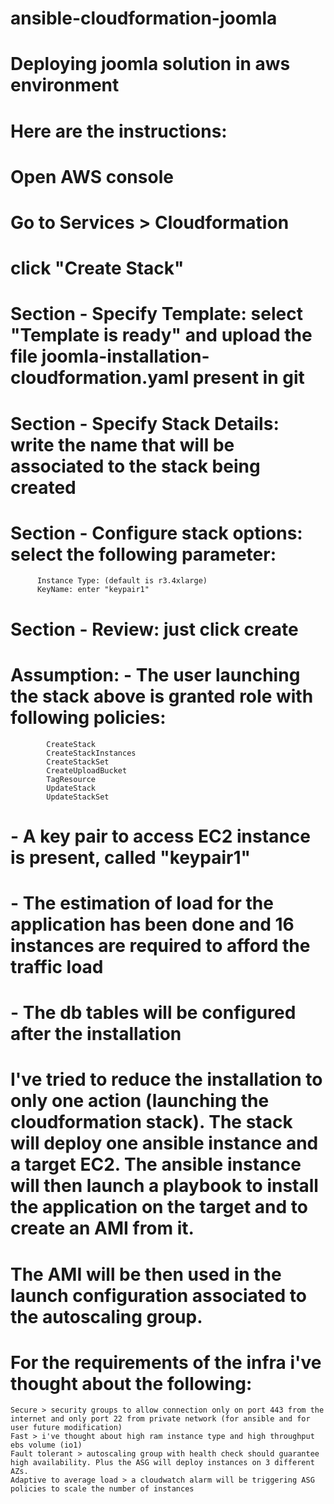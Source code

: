 # ansible-cloudformation-joomla
# Deploying joomla solution in aws environment

# Here are the instructions:

# Open AWS console
# Go to Services > Cloudformation
# click "Create Stack"
# Section - Specify Template: select "Template is ready" and upload the file joomla-installation-cloudformation.yaml present in git
# Section - Specify Stack Details: write the name that will be associated to the stack being created
# Section - Configure stack options: select the following parameter:
          Instance Type: (default is r3.4xlarge)
          KeyName: enter "keypair1"
# Section - Review: just click create

# Assumption: - The user launching the stack above is granted role with following policies:
            CreateStack
            CreateStackInstances
            CreateStackSet
            CreateUploadBucket
            TagResource
            UpdateStack
            UpdateStackSet
            
#            - A key pair to access EC2 instance is present, called "keypair1"
#            - The estimation of load for the application has been done and 16 instances are required to afford the traffic load
#            - The db tables will be configured after the installation
            
# I've tried to reduce the installation to only one action (launching the cloudformation stack). The stack will deploy one ansible instance and a target EC2. The ansible instance will then launch a playbook to install the application on the target and to create an AMI from it.
# The AMI will be then used in the launch configuration associated to the autoscaling group.
 
# For the requirements of the infra i've thought about the following:
 
    Secure > security groups to allow connection only on port 443 from the internet and only port 22 from private network (for ansible and for user future modification)
    Fast > i've thought about high ram instance type and high throughput ebs volume (io1)
    Fault tolerant > autoscaling group with health check should guarantee high availability. Plus the ASG will deploy instances on 3 different AZs.
    Adaptive to average load > a cloudwatch alarm will be triggering ASG policies to scale the number of instances
